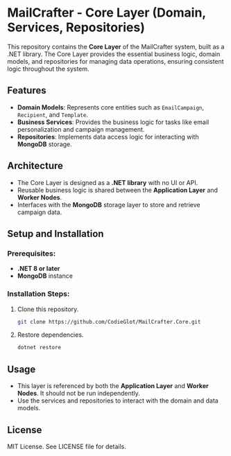 
# MailCrafter - Core Layer (Domain, Services, Repositories)

This repository contains the **Core Layer** of the MailCrafter system, built as a .NET library. The Core Layer provides the essential business logic, domain models, and repositories for managing data operations, ensuring consistent logic throughout the system.

## Features
- **Domain Models**: Represents core entities such as `EmailCampaign`, `Recipient`, and `Template`.
- **Business Services**: Provides the business logic for tasks like email personalization and campaign management.
- **Repositories**: Implements data access logic for interacting with **MongoDB** storage.

## Architecture
- The Core Layer is designed as a **.NET library** with no UI or API.
- Reusable business logic is shared between the **Application Layer** and **Worker Nodes**.
- Interfaces with the **MongoDB** storage layer to store and retrieve campaign data.

## Setup and Installation
### Prerequisites:
- **.NET 8 or later**
- **MongoDB** instance

### Installation Steps:
1. Clone this repository.
   ```bash
   git clone https://github.com/CodieGlot/MailCrafter.Core.git
   ```
2. Restore dependencies.
   ```bash
   dotnet restore
   ```

## Usage
- This layer is referenced by both the **Application Layer** and **Worker Nodes**. It should not be run independently.
- Use the services and repositories to interact with the domain and data models.

## License
MIT License. See LICENSE file for details.
